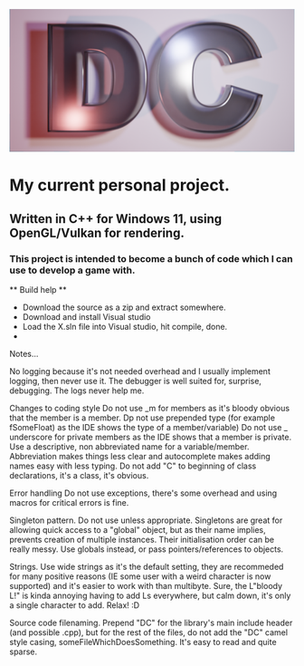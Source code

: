 ![X project logo. Two letters D and C, extruded slightly and placed against a quad within the 3D application Blender.](https://github.com/DavidCradock/DC/blob/51c30954811147e2ef6a3bb882f0f1131df434be/github_images/github_social_image.png)
# My current personal project.
## Written in C++ for Windows 11, using OpenGL/Vulkan for rendering.
### This project is intended to become a bunch of code which I can use to develop a game with.
** Build help **
- Download the source as a zip and extract somewhere.
- Download and install Visual studio
- Load the X.sln file into Visual studio, hit compile, done.
- 

Notes...

No logging because it's not needed overhead and I usually implement logging, then never use it. The debugger is well suited for, surprise, debugging. The logs never help me.

Changes to coding style
Do not use _m for members as it's bloody obvious that the member is a member.
Dp not use prepended type (for example fSomeFloat) as the IDE shows the type of a member/variable)
Do not use _ underscore for private members as the IDE shows that a member is private.
Use a descriptive, non abbreviated name for a variable/member. Abbreviation makes things less clear and autocomplete makes adding names easy with less typing.
Do not add "C" to beginning of class declarations, it's a class, it's obvious.

Error handling
Do not use exceptions, there's some overhead and using macros for critical errors is fine.

Singleton pattern.
Do not use unless appropriate.
Singletons are great for allowing quick access to a "global" object, but as their name implies, prevents creation of multiple instances.
Their initialisation order can be really messy.
Use globals instead, or pass pointers/references to objects.

Strings.
Use wide strings as it's the default setting, they are recommeded for many positive reasons (IE some user with a weird character is now supported) and it's easier to work with than multibyte.
Sure, the L"bloody L!" is kinda annoying having to add Ls everywhere, but calm down, it's only a single character to add. Relax! :D

Source code filenaming.
Prepend "DC" for the library's main include header (and possible .cpp), but for the rest of the files, do not add the "DC"
camel style casing, someFileWhichDoesSomething. It's easy to read and quite sparse.


